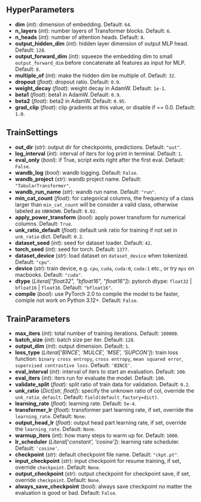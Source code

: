 ## HyperParameters

- **dim** (*int*): dimension of embedding. Default: `64`.
- **n_layers** (*int*): number layers of Transformer blocks. Default: `6`.
- **n_heads** (*int*): number of attention heads. Default: `8`.
- **output_hidden_dim** (*int*): hidden layer dimension of output MLP head. Default: `128`.
- **output_forward_dim** (*int*): squeeze the embedding dim to small `output_forward_dim` before concatenate all features as input for MLP. Default: `8`.
- **multiple_of** (*int*): make the hidden dim be multiple of. Default: `32`.
- **dropout** (*float*): dropout ratio. Default: `0.0`.
- **weight_decay** (*float*): weight decay in AdamW. Default: `1e-1`.
- **beta1** (*float*): beta1 in AdamW. Default: `0.9`.
- **beta2** (*float*): beta2 in AdamW. Default: `0.95`.
- **grad_clip** (*float*): clip gradients at this value, or disable if == 0.0. Default: `1.0`.


## TrainSettings

- **out_dir** (*str*): output dir for checkpoints, predictions. Default: `"out"`.
- **log_interval** (*int*): interval of iters for log print in terminal. Default: `1`.
- **eval_only** (*bool*): if True, script exits right after the first eval. Default: `False`.
- **wandb_log** (*bool*): wandb logging. Default: `False`.
- **wandb_project** (*str*): wandb project name. Default: `"TabularTransformer"`.
- **wandb_run_name** (*str*): wandb run name. Default: `"run"`.
- **min_cat_count** (*float*): for categorical columns, the frequency of a class larger than `min_cat_count` will be consider a valid class, otherwise labeled as `UNKNOWN`. Default: `0.02`.
- **apply_power_transform** (*bool*): apply power transform for numerical columns. Default: `True`.
- **unk_ratio_default** (*float*): default unk ratio for training if not set in `unk_ratio` dict. Default: `0.2`.
- **dataset_seed** (*int*): seed for dataset loader. Default: `42`.
- **torch_seed** (*int*): seed for torch. Default: `1377`.
- **dataset_device** (*str*): load dataset on `dataset_device` when tokenized. Default: `"cpu"`.
- **device** (*str*): train device, e.g. `cpu`, `cuda`, `cuda:0`, `cuda:1` etc., or try `mps` on macbooks. Default: `"cuda"`.
- **dtype** (*Literal["float32", "bfloat16", "float16"]*): pytorch dtype: `float32` | `bfloat16` | `float16`. Default: `"bfloat16"`.
- **compile** (*bool*): use PyTorch 2.0 to compile the model to be faster, comiple not work on Python 3.12+. Default: `False`.


## TrainParameters

- **max_iters** (*int*): total number of training iterations. Default: `100000`.
- **batch_size** (*int*): batch size per iter. Default: `128`.
- **output_dim** (*int*): output dimension. Default: `1`.
- **loss_type** (*Literal['BINCE', 'MULCE', 'MSE', 'SUPCON']*): train loss function: `binary cross entropy`, `cross entropy`, `mean squared error`, `supervised contrastive loss`. Default: `'BINCE'`.
- **eval_interval** (*int*): interval of iters to start an evaluation. Default: `100`.
- **eval_iters** (*int*): iters run for evaluate the model. Default: `100`.
- **validate_split** (*float*): split ratio of train data for validation. Default: `0.2`.
- **unk_ratio** (*Dict[str, float]*): specify the unknown ratio of col, override the `unk_ratio_default`. Default: `field(default_factory=dict)`.
- **learning_rate** (*float*): learning rate. Default: `5e-4`.
- **transformer_lr** (*float*): transformer part learning rate, if set, override the `learning_rate`. Default: `None`.
- **output_head_lr** (*float*): output head part learning rate, if set, override the `learning_rate`. Default: `None`.
- **warmup_iters** (*int*): how many steps to warm up for. Default: `1000`.
- **lr_scheduler** (*Literal['constant', 'cosine']*): learning rate scheduler. Default: `'cosine'`.
- **checkpoint** (*str*): default checkpoint file name. Default: `"ckpt.pt"`.
- **input_checkpoint** (*str*): input checkpoint for resume training, if set, override `checkpoint`. Default: `None`.
- **output_checkpoint** (*str*): output checkpoint for checkpoint save, if set, override `checkpoint`. Default: `None`.
- **always_save_checkpoint** (*bool*): always save checkpoint no matter the evaluation is good or bad. Default: `False`.


